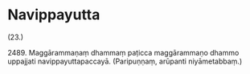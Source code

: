 # Navippayutta

(23.)

2489\. Maggārammaṇaṃ dhammaṃ paṭicca maggārammaṇo dhammo uppajjati navippayuttapaccayā. (Paripuṇṇaṃ, arūpanti niyāmetabbaṃ.)
